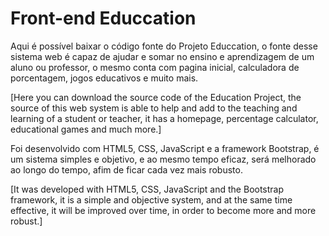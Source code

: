 # Front-end Educcation
Aqui é possível baixar o código fonte do Projeto Educcation, o fonte desse sistema web é capaz de ajudar e somar no ensino e aprendizagem de um aluno ou professor, o mesmo conta com pagina inicial, calculadora de porcentagem, jogos educativos e muito mais.

[Here you can download the source code of the Education Project, the source of this web system is able to help and add to the teaching and learning of a student or teacher, it has a homepage, percentage calculator, educational games and much more.]

Foi desenvolvido com HTML5, CSS, JavaScript e a framework Bootstrap, é um sistema simples e objetivo, e ao mesmo tempo eficaz, será melhorado ao longo do tempo, afim de ficar cada vez mais robusto.

[It was developed with HTML5, CSS, JavaScript and the Bootstrap framework, it is a simple and objective system, and at the same time effective, it will be improved over time, in order to become more and more robust.]
